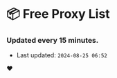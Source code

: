 # :package: Free Proxy List
### Updated every 15 minutes.

- Last updated: `2024-08-25 06:52`

:heart:
